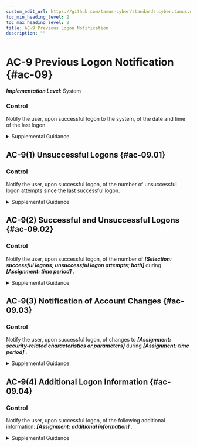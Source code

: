 ```yaml
---
custom_edit_url: https://github.com/tamus-cyber/standards.cyber.tamus.edu/tree/main/static/content/tamus.edu/TAMUS_profile.xml
toc_min_heading_level: 2
toc_max_heading_level: 2
title: AC-9 Previous Logon Notification
description: ""
---
```


# AC-9 Previous Logon Notification {#ac-09}

_**Implementation Level**_: System

### Control

Notify the user, upon successful logon to the system, of the date and time of the last logon.

<details>
  <summary>Supplemental Guidance</summary>

Previous logon notification is applicable to system access via human user interfaces and access to systems that occurs in other types of architectures. Information about the last successful logon allows the user to recognize if the date and time provided is not consistent with the user’s last access.

</details>

## AC-9(1) Unsuccessful Logons {#ac-09.01}

### Control

Notify the user, upon successful logon, of the number of unsuccessful logon attempts since the last successful logon.

<details>
  <summary>Supplemental Guidance</summary>

Information about the number of unsuccessful logon attempts since the last successful logon allows the user to recognize if the number of unsuccessful logon attempts is consistent with the user’s actual logon attempts.

</details>

## AC-9(2) Successful and Unsuccessful Logons {#ac-09.02}

### Control

Notify the user, upon successful logon, of the number of <strong>                     <em>[Selection: successful logons; unsuccessful logon attempts; both]</em>                  </strong> during <strong>                     <em>[Assignment: time period]</em>                  </strong>.

<details>
  <summary>Supplemental Guidance</summary>

Information about the number of successful and unsuccessful logon attempts within a specified time period allows the user to recognize if the number and type of logon attempts are consistent with the user’s actual logon attempts.

</details>

## AC-9(3) Notification of Account Changes {#ac-09.03}

### Control

Notify the user, upon successful logon, of changes to <strong>                     <em>[Assignment: security-related characteristics or parameters]</em>                  </strong> during <strong>                     <em>[Assignment: time period]</em>                  </strong>.

<details>
  <summary>Supplemental Guidance</summary>

Information about changes to security-related account characteristics within a specified time period allows users to recognize if changes were made without their knowledge.

</details>

## AC-9(4) Additional Logon Information {#ac-09.04}

### Control

Notify the user, upon successful logon, of the following additional information: <strong>                     <em>[Assignment: additional information]</em>                  </strong>.

<details>
  <summary>Supplemental Guidance</summary>

Organizations can specify additional information to be provided to users upon logon, including the location of the last logon. User location is defined as information that can be determined by systems, such as Internet Protocol (IP) addresses from which network logons occurred, notifications of local logons, or device identifiers.

</details>

